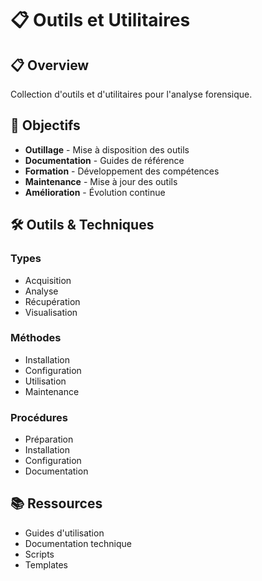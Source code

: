 # 📋 Outils et Utilitaires

## 📋 Overview

Collection d'outils et d'utilitaires pour l'analyse forensique.

## 🎯 Objectifs

- **Outillage** - Mise à disposition des outils
- **Documentation** - Guides de référence
- **Formation** - Développement des compétences
- **Maintenance** - Mise à jour des outils
- **Amélioration** - Évolution continue

## 🛠️ Outils & Techniques

### Types
- Acquisition
- Analyse
- Récupération
- Visualisation

### Méthodes
- Installation
- Configuration
- Utilisation
- Maintenance

### Procédures
- Préparation
- Installation
- Configuration
- Documentation

## 📚 Ressources

- Guides d'utilisation
- Documentation technique
- Scripts
- Templates 